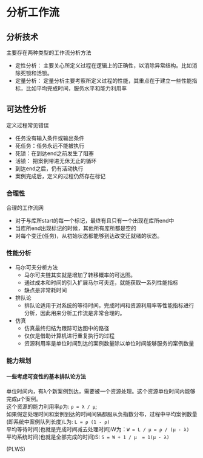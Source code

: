 # 分析工作流

## 分析技术
主要存在两种类型的工作流分析方法
- 定性分析：
主要关心所定义过程在逻辑上的正确性，以消除异常结构。比如消除死锁和活锁。
- 定量分析：
定量分析主要考察所定义过程的性能，其重点在于建立一些性能指标，比如平均完成时间，服务水平和能力利用率

## 可达性分析
定义过程常见错误
- 任务没有输入条件或输出条件
- 死任务：任务永远不能被执行
- 死锁：在到达end之前发生了阻塞
- 活锁： 把案例带进无休无止的循环
- 到达end之后，仍有活动执行
- 案例完成后，定义的过程仍然存在标记

### 合理性
合理的工作流网
- 对于与库所start的每一个标记，最终有且只有一个出现在库所end中
- 当库所end出现标记的时候，其他所有库所都是空的
- 对每个变迁(任务)，从初始状态都能够到达改变迁就绪的状态。

### 性能分析
- 马尔可夫分析方法
    + 马尔可夫链其实就是增加了转移概率的可达图。
    + 通过成本和时间的引入扩展马尔可夫连，就能获取一系列性能指标
    + 缺点是非常耗时间
- 排队论
    + 排队论适用于对系统的等待时间，完成时间和资源利用率等性能指标进行分析，因此用来分析工作流是非常合理的。
- 仿真
    + 仿真最终归结为跟踪可达图中的路径
    + 仅仅是借助计算机进行重复执行的过程
    + 资源利用率是单位时间到达的案例数量除以单位时间能够服务的案例数量

### 能力规划
#### 一些考虑可变性的基本排队论方法
单位时间内，有λ个新案例到达，需要被一个资源处理。这个资源单位时间内能够完成μ个案例。  
这个资源的能力利用率ρ为: `ρ = λ / μ`;  
如果假定处理时间和案例到达的时间间隔都服从负指数分布，过程中平均案例数量(即系统中案例队列长度)L为: `L = ρ (1 - ρ)`  
平均等待时间(也就是完成时间减去处理时间)W为：`W = L / μ = ρ / (μ - λ)`  
平均系统时间(也就是全部完成的时间)S: `S = W + 1 / μ  = 1(μ - λ)`

(PLWS)
